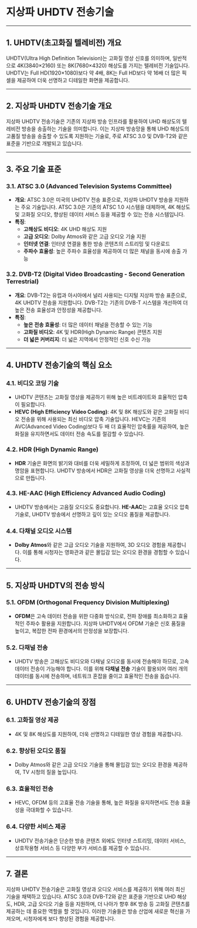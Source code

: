 # 지상파 UHDTV 전송기술

---

## 1. **UHDTV(초고화질 텔레비전) 개요**

UHDTV(Ultra High Definition Television)는 고화질 영상 신호를 의미하며, 일반적으로 4K(3840×2160) 또는 8K(7680×4320) 해상도를 가지는 텔레비전 기술입니다. UHDTV는 Full HD(1920×1080)보다 약 4배, 8K는 Full HD보다 약 16배 더 많은 픽셀을 제공하여 더욱 선명하고 디테일한 화면을 제공합니다.

---

## 2. **지상파 UHDTV 전송기술 개요**

지상파 UHDTV 전송기술은 기존의 지상파 방송 인프라를 활용하여 UHD 해상도의 텔레비전 방송을 송출하는 기술을 의미합니다. 이는 지상파 방송망을 통해 UHD 해상도의 고품질 방송을 송출할 수 있도록 지원하는 기술로, 주로 ATSC 3.0 및 DVB-T2와 같은 표준을 기반으로 개발되고 있습니다.

---

## 3. **주요 기술 표준**

### **3.1. ATSC 3.0 (Advanced Television Systems Committee)**
- **개요**: ATSC 3.0은 미국의 UHDTV 전송 표준으로, 지상파 UHDTV 방송을 지원하는 주요 기술입니다. ATSC 3.0은 기존의 ATSC 1.0 시스템을 대체하며, 4K 해상도 및 고화질 오디오, 향상된 데이터 서비스 등을 제공할 수 있는 전송 시스템입니다.
- **특징**:
  - **고해상도 비디오**: 4K UHD 해상도 지원
  - **고급 오디오**: Dolby Atmos와 같은 고급 오디오 기술 지원
  - **인터넷 연결**: 인터넷 연결을 통한 방송 콘텐츠의 스트리밍 및 다운로드
  - **주파수 효율성**: 높은 주파수 효율성을 제공하여 더 많은 채널을 동시에 송출 가능

### **3.2. DVB-T2 (Digital Video Broadcasting - Second Generation Terrestrial)**
- **개요**: DVB-T2는 유럽과 아시아에서 널리 사용되는 디지털 지상파 방송 표준으로, 4K UHDTV 전송을 지원합니다. DVB-T2는 기존의 DVB-T 시스템을 개선하여 더 높은 전송 효율성과 안정성을 제공합니다.
- **특징**:
  - **높은 전송 효율성**: 더 많은 데이터 채널을 전송할 수 있는 기능
  - **고화질 비디오**: 4K 및 HDR(High Dynamic Range) 콘텐츠 지원
  - **더 넓은 커버리지**: 더 넓은 지역에서 안정적인 신호 수신 가능

---

## 4. **UHDTV 전송기술의 핵심 요소**

### **4.1. 비디오 코딩 기술**
- UHDTV 콘텐츠는 고화질 영상을 제공하기 위해 높은 비트레이트와 효율적인 압축이 필요합니다.
- **HEVC (High Efficiency Video Coding)**: 4K 및 8K 해상도와 같은 고화질 비디오 전송을 위해 사용되는 최신 비디오 압축 기술입니다. HEVC는 기존의 AVC(Advanced Video Coding)보다 두 배 더 효율적인 압축률을 제공하여, 높은 화질을 유지하면서도 데이터 전송 속도를 절감할 수 있습니다.

### **4.2. HDR (High Dynamic Range)**
- **HDR** 기술은 화면의 밝기와 대비를 더욱 세밀하게 조정하여, 더 넓은 범위의 색상과 명암을 표현합니다. UHDTV 방송에서 HDR은 고화질 영상을 더욱 선명하고 사실적으로 만듭니다.

### **4.3. HE-AAC (High Efficiency Advanced Audio Coding)**
- UHDTV 방송에서는 고음질 오디오도 중요합니다. **HE-AAC**는 고효율 오디오 압축 기술로, UHDTV 방송에서 선명하고 깊이 있는 오디오 품질을 제공합니다.

### **4.4. 다채널 오디오 시스템**
- **Dolby Atmos**와 같은 고급 오디오 기술을 지원하여, 3D 오디오 경험을 제공합니다. 이를 통해 시청자는 영화관과 같은 몰입감 있는 오디오 환경을 경험할 수 있습니다.

---

## 5. **지상파 UHDTV의 전송 방식**

### **5.1. OFDM (Orthogonal Frequency Division Multiplexing)**
- **OFDM**은 고속 데이터 전송을 위한 다중화 방식으로, 전파 장애를 최소화하고 효율적인 주파수 활용을 지원합니다. 지상파 UHDTV에서 OFDM 기술은 신호 품질을 높이고, 복잡한 전파 환경에서의 안정성을 보장합니다.

### **5.2. 다채널 전송**
- UHDTV 방송은 고해상도 비디오와 다채널 오디오를 동시에 전송해야 하므로, 고속 데이터 전송이 가능해야 합니다. 이를 위해 **다채널 전송** 기술이 활용되어 여러 개의 데이터를 동시에 전송하며, 네트워크 혼잡을 줄이고 효율적인 전송을 돕습니다.

---

## 6. **UHDTV 전송기술의 장점**

### **6.1. 고화질 영상 제공**
- 4K 및 8K 해상도를 지원하여, 더욱 선명하고 디테일한 영상 경험을 제공합니다.

### **6.2. 향상된 오디오 품질**
- Dolby Atmos와 같은 고급 오디오 기술을 통해 몰입감 있는 오디오 환경을 제공하여, TV 시청의 질을 높입니다.

### **6.3. 효율적인 전송**
- HEVC, OFDM 등의 고효율 전송 기술을 통해, 높은 화질을 유지하면서도 전송 효율성을 극대화할 수 있습니다.

### **6.4. 다양한 서비스 제공**
- UHDTV 전송기술은 단순한 방송 콘텐츠 외에도 인터넷 스트리밍, 데이터 서비스, 상호작용형 서비스 등 다양한 부가 서비스를 제공할 수 있습니다.

---

## 7. **결론**

지상파 UHDTV 전송기술은 고화질 영상과 오디오 서비스를 제공하기 위해 여러 최신 기술을 채택하고 있습니다. ATSC 3.0과 DVB-T2와 같은 표준을 기반으로 UHD 해상도, HDR, 고급 오디오 기술 등을 지원하며, 더 나아가 향후 8K 방송 등 고화질 콘텐츠를 제공하는 데 중요한 역할을 할 것입니다. 이러한 기술들은 방송 산업에 새로운 혁신을 가져오며, 시청자에게 보다 향상된 경험을 제공합니다.
